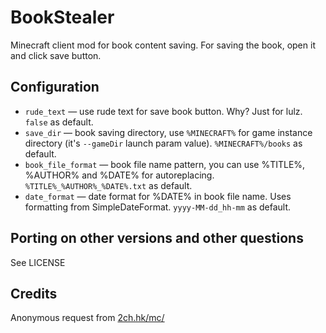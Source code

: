 # BookStealer

Minecraft client mod for book content saving. For saving the book, open it and click save button.

## Configuration

- `rude_text` — use rude text for save book button. Why? Just for lulz. `false` as default.
- `save_dir` — book saving directory, use `%MINECRAFT%` for game instance directory (it's `--gameDir` launch param
  value). `%MINECRAFT%/books` as default.
- `book_file_format` — book file name pattern, you can use %TITLE%, %AUTHOR% and %DATE% for
  autoreplacing. `%TITLE%_%AUTHOR%_%DATE%.txt` as default.
- `date_format` — date format for %DATE% in book file name. Uses formatting from SimpleDateFormat. `yyyy-MM-dd_hh-mm` as
  default.

## Porting on other versions and other questions

See LICENSE

## Credits
Anonymous request from [2ch.hk/mc/](https://2ch.hk/mc/)

